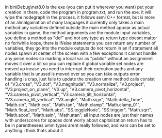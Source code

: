 in bin\Debug\net8.0 is the exe (you can put it wherever you want) put your creation in there, code the program in program.txt, and run the exe. it will wipe the nodegraph in the process. it follows semi C++ format, but is more of an almalgamation of many languages
it currently only takes a main method
any variables defined outside the main method appear as actual variables in game, the method arguments are the module input variables, you define a method as "def" and not any type as return type doesnt matter
no for/while loops, there is if/else statements 
you can return any number of variables, they go into the module outputs
do not return in an if statement
all nodes spawn at center of the screen with a few exceptions
it cannot handle any peice nodes so marking a local var as "public" without an assignment moves it over a bit so you can replace it
global variable set nodes are moved up incase you need to interrupt their execution paths
and any variable that is unused is moved over so you can take outputs
error handling is crap, just fails to update the creation
umm
method calls consist of
    "V3.cross",
    "V3.dot",
    "V3.magnitude",
    "V3.normalize",
    "V3.project",
    "V3.project_on_plane",
    "V3.up",
    "V3.camera_pivot_horizontal",
    "V3.camera_pivot_vertical",
    "V3.camera_tilt_horizontal",
    "V3.camera_tilt_vertical",
    "V3.angle",
    "Math.sign",
    "Math.delta_Time",
    "Math.sin",
    "Math.cos",
    "Math.tan",
    "Math.clamp",
    "Math.clamp_01",
    "Math.float_lerp",
    "Math.abs",
    "SS.toggleNode",
    "SS.trigger",
    "Math.sqrt",
    "Math.acos",
    "Math.asin",
    "Math.atan",
all input nodes are just their names with underscores for spaces
dont worry about capitalization
return has to be in parenthesees
umm
types arent really followed, and vars can be set to anything
i think thats about it
